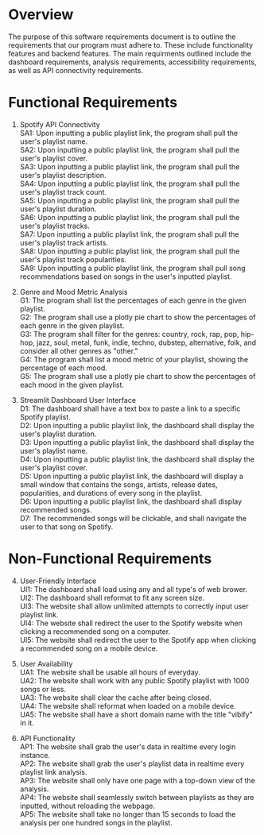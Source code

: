 # Overview
The purpose of this software requirements document is to outline the requirements that our program must adhere to. These include functionality features and backend features. The main requirments outlined include the dashboard requirements, analysis requirements, accessibility requirements, as well as API connectivity requirements.  

# Functional Requirements
1. Spotify API Connectivity  
   SA1: Upon inputting a public playlist link, the program shall pull the user's playlist name.  
   SA2: Upon inputting a public playlist link, the program shall pull the user's playlist cover.  
   SA3: Upon inputting a public playlist link, the program shall pull the user's playlist description.  
   SA4: Upon inputting a public playlist link, the program shall pull the user's playlist track count.   
   SA5: Upon inputting a public playlist link, the program shall pull the user's playlist duration.   
   SA6: Upon inputting a public playlist link, the program shall pull the user's playlist tracks.   
   SA7: Upon inputting a public playlist link, the program shall pull the user's playlist track artists.   
   SA8: Upon inputting a public playlist link, the program shall pull the user's playlist track popularities.  
   SA9: Upon inputting a public playlist link, the program shall pull song recommendations based on songs in the user's inputted playlist.    

3. Genre and Mood Metric Analysis  
   G1: The program shall list the percentages of each genre in the given playlist.  
   G2: The program shall use a plotly pie chart to show the percentages of each genre in the given playlist.  
   G3: The program shall filter for the genres: country, rock, rap, pop, hip-hop, jazz, soul, metal, funk, indie, techno, dubstep, alternative, folk, and consider all other        genres as "other."  
   G4: The program shall list a mood metric of your playlist, showing the percentage of each mood.  
   G5: The program shall use a plotly pie chart to show the percentages of each mood in the given playlist.  

5. Streamlit Dashboard User Interface  
   D1: The dashboard shall have a text box to paste a link to a specific Spotify playlist.    
   D2: Upon inputting a public playlist link, the dashboard shall display the user's playlist duration.    
   D3: Upon inputting a public playlist link, the dashboard shall display the user's playlist name.    
   D4: Upon inputting a public playlist link, the dashboard shall display the user's playlist cover.  
   D5: Upon inputting a public playlist link, the dashboard will display a small window that contains the songs, artists, release dates, popularities, and durations of             every song in the playlist.  
   D6: Upon inputting a public playlist link, the dashboard shall display recommended songs.  
   D7: The recommended songs will be clickable, and shall navigate the user to that song on Spotify.  

# Non-Functional Requirements
4. User-Friendly Interface   
   UI1: The dashboard shall load using any and all type's of web brower.    
   UI2: The dashboard shall reformat to fit any screen size.   
   UI3: The website shall allow unlimited attempts to correctly input user playlist link.  
   UI4: The website shall redirect the user to the Spotify website when clicking a recommended song on a computer.  
   UI5: The website shall redirect the user to the Spotify app when clicking a recommended song on a mobile device.   

5. User Availability  
   UA1: The website shall be usable all hours of everyday.  
   UA2: The website shall work with any public Spotify playlist with 1000 songs or less.  
   UA3: The website shall clear the cache after being closed.  
   UA4: The website shall reformat when loaded on a mobile device.  
   UA5: The website shall have a short domain name with the title "vibify" in it.  
    
6. API Functionality  
   AP1: The website shall grab the user's data in realtime every login instance.  
   AP2: The website shall grab the user's playlist data in realtime every playlist link analysis.  
   AP3: The website shall only have one page with a top-down view of the analysis.  
   AP4: The website shall seamlessly switch between playlists as they are inputted, without reloading the webpage.    
   AP5: The website shall take no longer than 15 seconds to load the analysis per one hundred songs in the playlist.  
